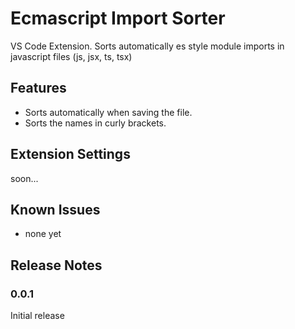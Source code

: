 # Ecmascript Import Sorter

VS Code Extension. Sorts automatically es style module imports in javascript files (js, jsx, ts, tsx)

## Features

* Sorts automatically when saving the file.
* Sorts the names in curly brackets.

## Extension Settings

soon...

## Known Issues

* none yet

## Release Notes

### 0.0.1

Initial release
